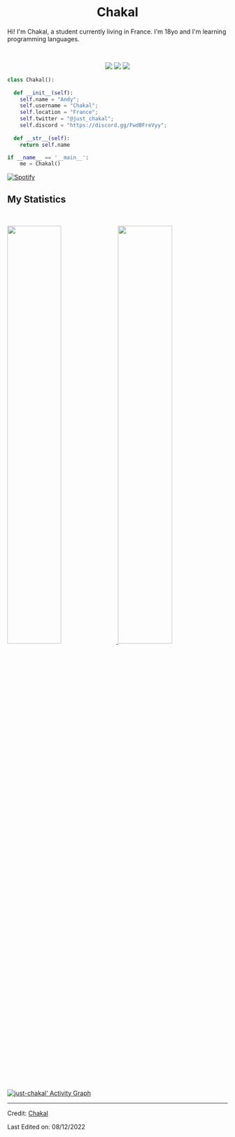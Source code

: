 <h1 align="center">
  <b>Chakal</b>
</h1>

Hi! I'm Chakal, a student currently living in France. I'm 18yo and I'm learning programming languages.

<br>

<p>
<div align="center">
  <img src="https://img.shields.io/badge/-HTML-c58545?style=for-the-badge&logo=html5&logoColor=c58545&labelColor=282828">
  <img src="https://img.shields.io/badge/-CSS-d1a01f?style=for-the-badge&logo=css3&logoColor=d1a01f&labelColor=282828">
  <img src="https://img.shields.io/badge/-Python-98b982?style=for-the-badge&logo=python&logoColor=98b982&labelColor=282828">
</div>
</p>

```python
class Chakal():
    
  def __init__(self):
    self.name = "Andy";
    self.username = "Chakal";
    self.location = "France";
    self.twitter = "@just_chakal";
    self.discord = "https://discord.gg/FwdBFreVyy";
  
  def __str__(self):
    return self.name

if __name__ == '__main__':
    me = Chakal()
```

[![Spotify](https://spotify-github-readme.vercel.app/api/spotify)](https://open.spotify.com/collection/tracks)

<!--
<div align="center">
  <a href="https://open.spotify.com/track/33LFIMKizfQaC2RFeYLQXw">
    <img src="https://spotify-readme-theta-virid.vercel.app/api?scan=true&theme=dark" width="240px">
  </a>
</div>
-->

## My Statistics

<br/>
<p align="left">
  <a href="https://discord.gg/FwdBFreVyy">
  <img width="49.5%" src="https://github-readme-stats.vercel.app/api?username=just-chakal&show_icons=true&theme=gruvbox&hide_border=true" />
    <img width="49.5%" src="https://github-readme-streak-stats.herokuapp.com/?user=just-chakal&theme=gruvbox&hide_border=true" />
  </a>
</p>
<br>

[![just-chakal' Activity Graph](https://activity-graph.herokuapp.com/graph?username=just-chakal&custom_title=Chakal's%20Contribution%20Graph&theme=gruvbox&bg_color=282828&hide_border=true&line=d1a01f&point=c58545)](https://discord.gg/FwdBFreVyy)

------

Credit: [Chakal](https://github.com/just-chakal)

Last Edited on: 08/12/2022
